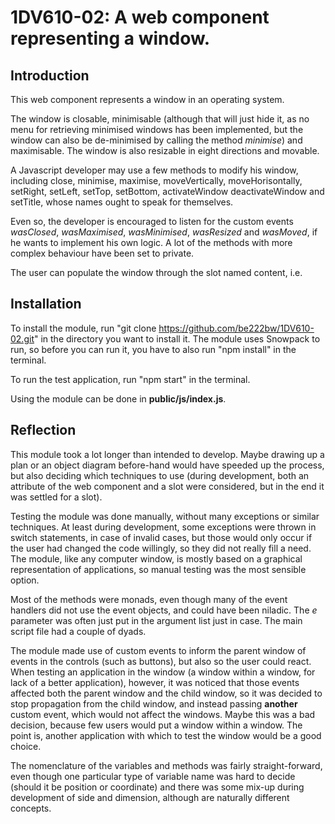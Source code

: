 # 1DV610-02: A web component representing a window.


## Introduction
This web component represents a window in an operating system.

The window is closable, minimisable (although that will just hide it, as no menu for retrieving minimised windows has been implemented, but the window can also be de-minimised by calling the method *minimise*) and maximisable. The window is also resizable in eight directions and movable.

A Javascript developer may use a few methods to modify his window, including close, minimise, maximise, moveVertically, moveHorisontally, setRight, setLeft, setTop, setBottom, activateWindow deactivateWindow and setTitle, whose names ought to speak for themselves.

Even so, the developer is encouraged to listen for the custom events *wasClosed*, *wasMaximised*, *wasMinimised*, *wasResized* and *wasMoved*, if he wants to implement his own logic. A lot of the methods with more complex behaviour have been set to private.

The user can populate the window through the slot named content, i.e.
    <window-element>
      <element-name slot="content"></element-name>
    <window-element/>

## Installation

To install the module, run "git clone https://github.com/be222bw/1DV610-02.git" in the directory you want to install it. The module uses Snowpack to run, so before you can run it, you have to also run "npm install" in the terminal.

To run the test application, run "npm start" in the terminal.

Using the module can be done in **public/js/index.js**.

## Reflection

This module took a lot longer than intended to develop. Maybe drawing up a plan or an object diagram before-hand would have speeded up the process, but also deciding which techniques to use (during development, both an attribute of the web component and a slot were considered, but in the end it was settled for a slot).

Testing the module was done manually, without many exceptions or similar techniques. At least during development, some exceptions were thrown in switch statements, in case of invalid cases, but those would only occur if the user had changed the code willingly, so they did not really fill a need. The module, like any computer window, is mostly based on a graphical representation of applications, so manual testing was the most sensible option.

Most of the methods were monads, even though many of the event handlers did not use the event objects, and could have been niladic. The *e* parameter was often just put in the argument list just in case. The main script file had a couple of dyads.

The module made use of custom events to inform the parent window of events in the controls (such as buttons), but also so the user could react. When testing an application in the window (a window within a window, for lack of a better application), however, it was noticed that those events affected both the parent window and the child window, so it was decided to stop propagation from the child window, and instead passing **another** custom event, which would not affect the windows. Maybe this was a bad decision, because few users would put a window within a window. The point is, another application with which to test the window would be a good choice.

The nomenclature of the variables and methods was fairly straight-forward, even though one particular type of variable name was hard to decide (should it be position or coordinate) and there was some mix-up during development of side and dimension, although are naturally different concepts.
